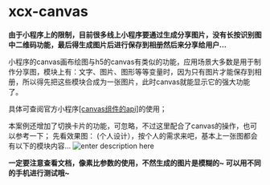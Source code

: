 # xcx-canvas

**由于小程序上的限制，目前很多线上小程序要通过生成分享图片，没有长按识别图中二维码功能，最后得生成图片后进行保存到相册然后来分享给用户…**

小程序的canvas画布绘图与h5的canvas有类似的功能，应用场景大多数是用于制作分享图，模块上有：文字、图片、图形等等变量时，因为只有图片才能保存到相册，所以得先把这些模块合成为一张图片，此时canvas就能显示它的强大功能了。

具体可查阅官方小程序[\[canvas组件的api\]][1]的使用；

本案例还增加了切换卡片的功能，可忽略，不过这里配合了canvas的操作，也可以参考一下；
先看效果图：
(个人设计），按个人的需求来吧，基本上一张图都会有以下的模块内容…
![enter description here][2]


  [1]: https://developers.weixin.qq.com/miniprogram/dev/api/wx.createCanvasContext.html
  [2]: https://img-blog.csdnimg.cn/2019031315592745.png
  
**一定要注意查看文档，像素比参数的使用，不然生成的图片是模糊的~
可以用不同的手机进行测试哦~**
